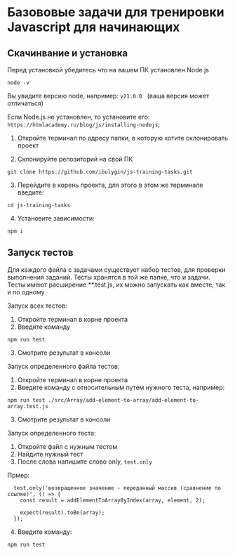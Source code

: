 # Базововые задачи для тренировки Javascript для начинающих

## Скачинвание и установка

Перед установкой убедитесь что на вашем ПК установлен Node.js

```shell
node -v
```

Вы увидите версию node, например: `v21.0.0 ` (ваша версия может отличаться)

Если Node.js не установлен, то установите его: `https://htmlacademy.ru/blog/js/installing-nodejs`;

1. Откройте терминал по адресу папки, в которую хотите склонировать проект

2. Склонируйте репозиторий на свой ПК

```shell
git clone https://github.com/ibulygin/js-training-tasks.git
```

3. Перейдите в корень проекта, для этого в этом же терминале введите:

```shell
cd js-training-tasks
```

4.  Установите зависимости:

```shell
npm i
```

## Запуск тестов

Для каждого файла с задачами существует набор тестов, для проверки выполнения заданий. Тесты хранятся в той же
папке, что и задачи. Тесты имеют расширение \*\*.test.js, их можно запускать как вместе, так и по одному

Запуск всех тестов:

1. Откройте терминал в корне проекта
2. Введите команду

```shell
npm run test
```

3. Смотрите результат в консоли

Запуск определенного файла тестов:

1. Откройте терминал в корне проекта
2. Введите команду с относительным путем нужного теста, например:

```shell
npm run test ./src/Array/add-element-to-array/add-element-to-array.test.js
```

3. Смотрите результат в консоли

Запуск определенного теста:

1. Откройте файл с нужным тестом
2. Найдите нужный тест
3. После слова напишите слово only, `test.only`

Прмер:

```
  test.only('возвращенное значение - переданный массив (сравнение по ссылке)', () => {
    const result = addElementToArrayByIndex(array, element, 2);

    expect(result).toBe(array);
  });
```

4. Введите команду:

```shell
npm run test
```
